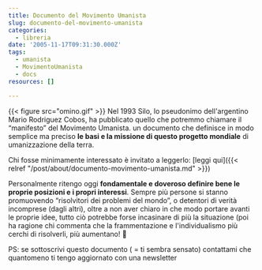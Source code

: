 ```yaml
---
title: Documento del Movimento Umanista
slug: documento-del-movimento-umanista
categories:
  - libreria
date: '2005-11-17T09:31:30.000Z'
tags:
  - umanista
  - MovimentoUmanista
  - docs
resources: []

---
```


{{< figure src="omino.gif" >}}
Nel 1993 Silo, lo pseudonimo dell'argentino Mario Rodriguez Cobos, ha pubblicato quello che potremmo chiamare il &#x201c;manifesto&#x201d; del Movimento Umanista. un documento che definisce in modo semplice ma preciso **le basi e la missione di questo progetto mondiale** di umanizzazione della terra.

Chi fosse minimamente interessato è invitato a leggerlo: [leggi qui]({{< relref "/post/about/documento-movimento-umanista.md" >}})

Personalmente ritengo oggi **fondamentale e doveroso definire bene le proprie posizioni e i propri interessi**. Sempre più persone si stanno promuovendo &#x201c;risolvitori dei problemi del mondo&#x201d;, o detentori di verità incomprese (dagli altri), oltre a non aver chiaro in che modo portare avanti le proprie idee, tutto ciò potrebbe forse incasinare di più la situazione (poi ha ragione chi commenta che la frammentazione e l'individualismo più cerchi di risolverli, più aumentano! 🙂

PS: se sottoscrivi questo documento ( = ti sembra sensato) contattami che quantomeno ti tengo aggiornato con una newsletter
